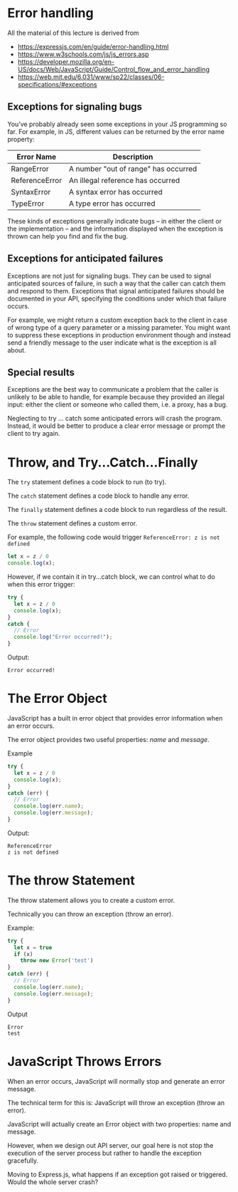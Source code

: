 # Error handling
All the material of this lecture is derived from 
- https://expressjs.com/en/guide/error-handling.html
- https://www.w3schools.com/js/js_errors.asp  
- https://developer.mozilla.org/en-US/docs/Web/JavaScript/Guide/Control_flow_and_error_handling
- https://web.mit.edu/6.031/www/sp22/classes/06-specifications/#exceptions


## Exceptions for signaling bugs
You’ve probably already seen some exceptions in your JS programming so far. For example, in JS, different values can be returned by the error name property:

|Error Name	|Description|
|---|---|
|RangeError	|A number "out of range" has occurred|
|ReferenceError	|An illegal reference has occurred|
|SyntaxError	|A syntax error has occurred|
|TypeError	|A type error has occurred|

These kinds of exceptions generally indicate bugs – in either the client or the implementation – and the information displayed when the exception is thrown can help you find and fix the bug.

## Exceptions for anticipated failures
Exceptions are not just for signaling bugs. They can be used to signal anticipated sources of failure, in such a way that the caller can catch them and respond to them. Exceptions that signal anticipated failures should be documented in your API, specifying the conditions under which that failure occurs. 

For example, we might return a custom exception back to the client in case of wrong type of a query parameter or a missing parameter. You might want to suppress these exceptions in production environment though and instead send a friendly message to the user indicate what is the exception is all about.   


## Special results
Exceptions are the best way to communicate a problem that the caller is unlikely to be able to handle, for example because they provided an illegal input: either the client or someone who called them, i.e. a proxy, has a bug.

Neglecting to try ... catch some anticipated errors will crash the program. Instead, it would be better to produce a clear error message or prompt the client to try again.

# Throw, and Try...Catch...Finally
The `try` statement defines a code block to run (to try).

The `catch` statement defines a code block to handle any error.

The `finally` statement defines a code block to run regardless of the result.

The `throw` statement defines a custom error.

For example, the following code would trigger `ReferenceError: z is not defined`
```js
let x = z / 0
console.log(x);
```

However, if we contain it in try...catch block, we can control what to do when this error trigger:

```js
try {
  let x = z / 0
  console.log(x);
}
catch {
  // Error
  console.log("Error occurred!");
}
```

Output:
```
Error occurred!
```

# The Error Object
JavaScript has a built in error object that provides error information when an error occurs.

The error object provides two useful properties: *name* and *message*.

Example
```js
try {
  let x = z / 0
  console.log(x);
}
catch (err) {
  // Error
  console.log(err.name);
  console.log(err.message);
}
```

Output:
```
ReferenceError
z is not defined
```

# The throw Statement
The throw statement allows you to create a custom error.

Technically you can throw an exception (throw an error).

Example:
```js
try {
  let x = true
  if (x)
    throw new Error('test')
}
catch (err) {
  // Error
  console.log(err.name);
  console.log(err.message);
}
```

Output
```
Error
test
```

# JavaScript Throws Errors
When an error occurs, JavaScript will normally stop and generate an error message.

The technical term for this is: JavaScript will throw an exception (throw an error).

JavaScript will actually create an Error object with two properties: name and message.

However, when we design out API server, our goal here is  not stop the execution of the server process but rather to handle the exception gracefully. 

Moving to Express.js, what happens if an exception got raised or triggered. Would the whole server crash?